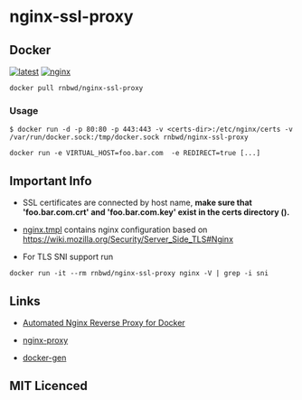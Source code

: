 nginx-ssl-proxy 
===============

## Docker

[![latest][docker-badge]](https://registry.hub.docker.com/u/rnbwd/nginx-ssl-proxy/)
[![nginx][nginx-badge]](http://nginx.org/en/CHANGES)

`docker pull rnbwd/nginx-ssl-proxy`

[docker-badge]: https://img.shields.io/badge/docker-0.1.2-blue.svg?style=flat-square
[nginx-badge]: https://img.shields.io/badge/nginx-1.7.7-orange.svg?style=flat-square

### Usage

```
$ docker run -d -p 80:80 -p 443:443 -v <certs-dir>:/etc/nginx/certs -v /var/run/docker.sock:/tmp/docker.sock rnbwd/nginx-ssl-proxy
```

`docker run -e VIRTUAL_HOST=foo.bar.com  -e REDIRECT=true [...]`

## Important Info

- SSL certificates are connected by host name, **make sure that 'foo.bar.com.crt' and 'foo.bar.com.key' exist in the certs directory (<certs-dir>).**

- [nginx.tmpl](https://github.com/RnbWd/nginx-ssl-proxy/blob/master/nginx.tmpl) contains nginx configuration based on https://wiki.mozilla.org/Security/Server_Side_TLS#Nginx

- For TLS SNI support run

`docker run -it --rm rnbwd/nginx-ssl-proxy nginx -V | grep -i sni`

## Links

- [Automated Nginx Reverse Proxy for Docker][1]

- [nginx-proxy][2]

- [docker-gen][3]

## MIT Licenced

[1]: http://jasonwilder.com/blog/2014/03/25/automated-nginx-reverse-proxy-for-docker/
[2]: https://github.com/jwilder/nginx-proxy
[3]: https://github.com/jwilder/docker-gen



